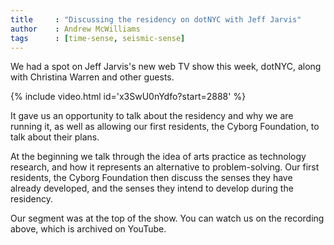 ```yaml
---
title     : "Discussing the residency on dotNYC with Jeff Jarvis"
author    : Andrew McWilliams
tags      : [time-sense, seismic-sense]
---
```

We had a spot on Jeff Jarvis's new web TV show this week, dotNYC, along with Christina Warren and other guests.

{% include video.html id='x3SwU0nYdfo?start=2888' %}

It gave us an opportunity to talk about the residency and why we are running it, as well as allowing our first residents, the Cyborg Foundation, to talk about their plans.

<!--excerpt-ends-->

At the beginning we talk through the idea of arts practice as technology research, and how it represents an alternative to problem-solving. Our first residents, the Cyborg Foundation then discuss the senses they have already developed, and the senses they intend to develop during the residency.

Our segment was at the top of the show. You can watch us on the recording above, which is archived on YouTube.